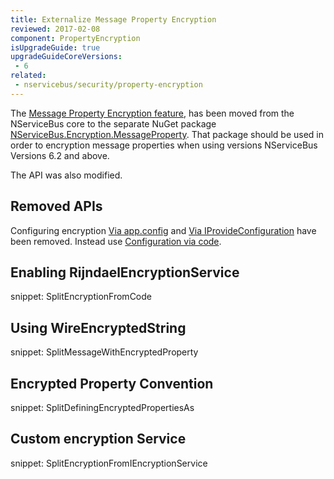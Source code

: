 ```yaml
---
title: Externalize Message Property Encryption
reviewed: 2017-02-08
component: PropertyEncryption
isUpgradeGuide: true
upgradeGuideCoreVersions:
 - 6
related: 
 - nservicebus/security/property-encryption
---
```


The [Message Property Encryption feature](/nservicebus/security/property-encryption.md), has been moved from the NServiceBus core to the separate NuGet package [NServiceBus.Encryption.MessageProperty](https://www.nuget.org/packages/NServiceBus.Encryption.MessageProperty/). That package should be used in order to encryption message properties when using versions NServiceBus Versions 6.2 and above.


The API was also modified.

## Removed APIs

Configuring encryption [Via app.config](/nservicebus/security/property-encryption.md?version=core_6#configuration-via-app-config) and [Via IProvideConfiguration](/nservicebus/security/property-encryption.md?version=core_6#configuration-via-iprovideconfiguration) have been removed. Instead use [Configuration via code](/nservicebus/security/property-encryption.md?#configuration-via-code).


## Enabling RijndaelEncryptionService

snippet: SplitEncryptionFromCode


## Using WireEncryptedString

snippet: SplitMessageWithEncryptedProperty


## Encrypted Property Convention

snippet: SplitDefiningEncryptedPropertiesAs


## Custom encryption Service

snippet: SplitEncryptionFromIEncryptionService